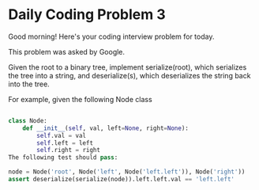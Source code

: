 # Daily Coding Problem 3

Good morning! Here's your coding interview problem for today.

This problem was asked by Google.

Given the root to a binary tree, implement serialize(root), which serializes the tree into a string, and deserialize(s), which deserializes the string back into the tree.

For example, given the following Node class

```python

class Node:
    def __init__(self, val, left=None, right=None):
        self.val = val
        self.left = left
        self.right = right
The following test should pass:

```

```python
node = Node('root', Node('left', Node('left.left')), Node('right'))
assert deserialize(serialize(node)).left.left.val == 'left.left'
```

